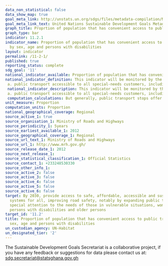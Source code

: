 ```yaml
---
data_non_statistical: false
data_show_map: true
goal_meta_link: http://unstats.un.org/sdgs/files/metadata-compilation/Metadata-Goal-11.pdf
goal_meta_link_text: United Nations Sustainable Development Goals Metadata (pdf 2066kB)
graph_title: Proprtion of population that has convenient access to public transport, by sex, age and persons with dissabilities
graph_type: bar
indicator: 11.2.1
indicator_name: Proportion of population that has convenient access to public transport,
  by sex, age and persons with disabilities
layout: indicator
permalink: /11-2-1/
published: true
reporting_status: complete
sdg_goal: '11'
national_indicator_available: Proportion of population that has convenient access to public transport
national_indicator_definition: This indicator will be monitored by the proportion of the population that has convenient access to public  transport. The acces to public transport is considered convenoient when an officially recognised stop is accessible within a distance of 0.5km from a reference point such as home, school, work place, market, etc. Additional criteria for defining public transport that is convenient include:
 a. public transport accessible to all special-needs customers, including those who are physically, visually, and /or hearing-impaired, as well as those with temporally dissabilities, the elderly, children and other people in vulnerable situations."			
 national_indicator_description: This indicator will be monitored by the proportion of the population that has convenient access to public  transport. The acces to public transport is considered convenoient when an officially recognised stop is accessible within a distance of 0.5km from a reference point such as home, school, work place, market, etc. Additional criteria for defining public transport that is convenient include:
 a. public transport accessible to all special-needs customers, including those who are physically, visually, and /or hearing-impaired, as well as those with temporally dissabilities, the elderly, children and other people in vulnerable situations."			
 computation_calculations: But generally, public transport stops offer a more appropriate basis than route for estimating service area coverage because stops are the actual loacations where public transport user access the system. the othe decision involved in the buffering operation is the buffer size. A common practice in public transport planing is to assume that people are served by public transport if they are within 0.5 km (or 500m) of either a public transport route or stop. Once a distance treshold is defined, buffers are created around the public transport features. the population with access to public transport out of the entire city population would be computed as ; percentage with access to public transport is equal to 100 X (population with convenient access to public transport) / (city population )The identification of the population served: once a service buffer is constraucted, the next step is to overlay the buffer onto the polygons, such as census tracts, for which socio-demographic data ( such as population figures, disabled persons, type of reseidence area, etc.is available. These polygons are referd to as the analysis zones. Typically, a service buffer (denoted as i) intersect, either fully or partially, with more than one analysis zone j( j=1.......J). The population served by the public transport service in buffer i, Pi, is thus equal to the sum of population in each of the intersecting areas, pij. Hence Pi = ?_(j=1) J|Pij Where, Pij is estimated based on the amount of interaction between service buffer i and analysis zone j. In estimating Pij it is assumed that the population is uniformly distributed within the analysis zones."
unit_measure: Proportion			
computation_units: Proportion			
national_geographical_coverage: Regional
source_active_1: true
source_organisation_1: Ministry of Roads and Highways
source_periodicity_1: 5years
source_earliest_available_1: 2012
source_geographical_coverage_1: Regional
source_url_text_1: Ministry of Roads and Highways
source_url_1: http://www.mrh.gov.gh/
source_release_date_1: 2012
source_next_release_1:
source_statistical_classification_1: Official Statistics
source_contact_1: +233248530330
source_other_info_1:
source_active_2: false
source_active_3: false
source_active_4: false
source_active_5: false
source_active_6: false
target: By 2030, provide access to safe, affordable, accessible and sustainable transport
  systems for all, improving road safety, notably by expanding public transport, with
  special attention to the needs of those in vulnerable situations, women, children,
  persons with disabilities and older persons
target_id: '11.2'
title: Proportion of population that has convenient access to public transport, by
  sex, age and persons with disabilities
un_custodian_agency: UN-Habitat
un_designated_tier: '2'
---
```


The Sustainable Development Goals Secretariat is a collaborative project, if you have any feedback or suggestions for data please contact us at: sdg.secretariat@statsghana.gov.gh
